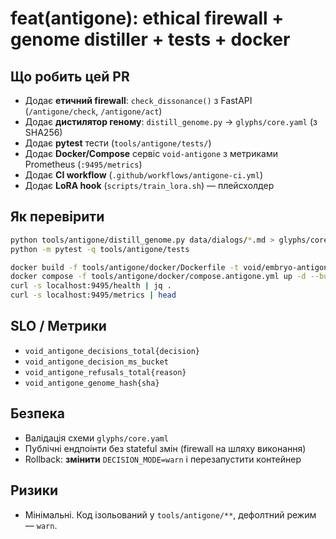 # feat(antigone): ethical firewall + genome distiller + tests + docker

## Що робить цей PR
- Додає **етичний firewall**: `check_dissonance()` з FastAPI (`/antigone/check`, `/antigone/act`)
- Додає **дистилятор геному**: `distill_genome.py` → `glyphs/core.yaml` (з SHA256)
- Додає **pytest** тести (`tools/antigone/tests/`)
- Додає **Docker/Compose** сервіс `void-antigone` з метриками Prometheus (`:9495/metrics`)
- Додає **CI workflow** (`.github/workflows/antigone-ci.yml`)
- Додає **LoRA hook** (`scripts/train_lora.sh`) — плейсхолдер

## Як перевірити
```bash
python tools/antigone/distill_genome.py data/dialogs/*.md > glyphs/core.yaml
python -m pytest -q tools/antigone/tests

docker build -f tools/antigone/docker/Dockerfile -t void/embryo-antigone:latest tools/antigone
docker compose -f tools/antigone/docker/compose.antigone.yml up -d --build
curl -s localhost:9495/health | jq .
curl -s localhost:9495/metrics | head
```

## SLO / Метрики
- `void_antigone_decisions_total{decision}`
- `void_antigone_decision_ms_bucket`
- `void_antigone_refusals_total{reason}`
- `void_antigone_genome_hash{sha}`

## Безпека
- Валідація схеми `glyphs/core.yaml`
- Публічні ендпоінти без stateful змін (firewall на шляху виконання)
- Rollback: **змінити** `DECISION_MODE=warn` і перезапустити контейнер

## Ризики
- Мінімальні. Код ізольований у `tools/antigone/**`, дефолтний режим — `warn`.

